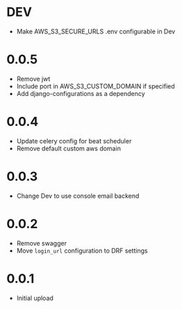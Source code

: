# DEV
- Make AWS_S3_SECURE_URLS .env configurable in Dev
# 0.0.5
- Remove jwt
- Include port in AWS_S3_CUSTOM_DOMAIN if specified
- Add django-configurations as a dependency
# 0.0.4
- Update celery config for beat scheduler
- Remove default custom aws domain
# 0.0.3
- Change Dev to use console email backend
# 0.0.2
- Remove swagger
- Move `login_url` configuration to DRF settings
# 0.0.1
- Initial upload
